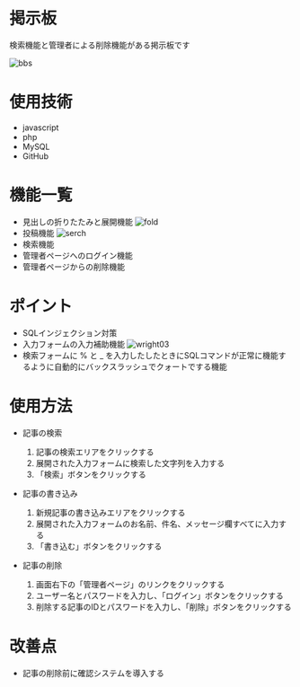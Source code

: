 # 掲示板
検索機能と管理者による削除機能がある掲示板です

![bbs](https://user-images.githubusercontent.com/92970448/141229444-0a6cfb76-a188-4aa6-94e6-250de1229c1c.PNG)

# 使用技術
* javascript
* php
* MySQL
* GitHub

# 機能一覧
* 見出しの折りたたみと展開機能
    ![fold](https://user-images.githubusercontent.com/92970448/142793635-abc9dcde-94da-4f32-96c2-ee2fb15c271a.gif)
* 投稿機能
    ![serch](https://user-images.githubusercontent.com/92970448/142565405-df46d3f2-3c8c-4380-96a4-f58126c4c4fb.gif)
* 検索機能
* 管理者ページへのログイン機能
* 管理者ページからの削除機能

# ポイント
* SQLインジェクション対策
* 入力フォームの入力補助機能
    ![wright03](https://user-images.githubusercontent.com/92970448/142791659-9e4ff777-9f3c-4241-99a0-ea807709731a.png)
* 検索フォームに % と _ を入力したしたときにSQLコマンドが正常に機能するように自動的にバックスラッシュでクォートでする機能

# 使用方法
* 記事の検索
    1. 記事の検索エリアをクリックする
    2. 展開された入力フォームに検索した文字列を入力する
    3. 「検索」ボタンをクリックする

* 記事の書き込み
    1. 新規記事の書き込みエリアをクリックする
    2. 展開された入力フォームのお名前、件名、メッセージ欄すべてに入力する
    3. 「書き込む」ボタンをクリックする

* 記事の削除
    1. 画面右下の「管理者ページ」のリンクをクリックする
    2. ユーザー名とパスワードを入力し、「ログイン」ボタンをクリックする
    3. 削除する記事のIDとパスワードを入力し、「削除」ボタンをクリックする

 # 改善点
 * 記事の削除前に確認システムを導入する
